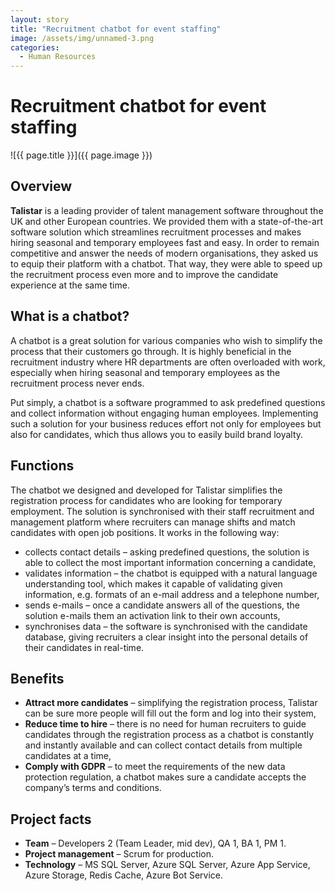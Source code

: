 ```yaml
---
layout: story
title: "Recruitment chatbot for event staffing"
image: /assets/img/unnamed-3.png
categories:
  - Human Resources 
---
```

# Recruitment chatbot for event staffing

![{{ page.title }}]({{ page.image }})

## Overview
**Talistar** is a leading provider of talent management software throughout the UK and other European countries. We provided them with a state-of-the-art software solution which streamlines recruitment processes and makes hiring seasonal and temporary employees fast and easy. In order to remain competitive and answer the needs of modern organisations, they asked us to equip their platform with a chatbot. That way, they were able to speed up the recruitment process even more and to improve the candidate experience at the same time.

## What is a chatbot?
A chatbot is a great solution for various companies who wish to simplify the process that their customers go through. It is highly beneficial in the recruitment industry where HR departments are often overloaded with work, especially when hiring seasonal and temporary employees as the recruitment process never ends.

Put simply, a chatbot is a software programmed to ask predefined questions and collect information without engaging human employees.  Implementing such a solution for your business reduces effort not only for employees but also for candidates, which thus allows you to easily build brand loyalty.

## Functions
The chatbot we designed and developed for Talistar simplifies the registration process for candidates who are looking for temporary employment. The solution is synchronised with their staff recruitment and management platform where recruiters can manage shifts and match candidates with open job positions. It works in the following way:

- collects contact details – asking predefined questions, the solution is able to collect the most important information concerning a candidate,
- validates information – the chatbot is equipped with a natural language understanding tool, which makes it capable of validating given information, e.g. formats of an e-mail address and a telephone number,
- sends e-mails – once a candidate answers all of the questions, the solution e-mails them an activation link to their own accounts,
- synchronises data – the software is synchronised with the candidate database, giving recruiters a clear insight into the personal details of their candidates in real-time.

## Benefits
- **Attract more candidates** – simplifying the registration process, Talistar can be sure more people will fill out the form and log into their system,
- **Reduce time to hire** – there is no need for human recruiters to guide candidates through the registration process as a chatbot is constantly and instantly available and can collect contact details from multiple candidates at a time,
- **Comply with GDPR** – to meet the requirements of the new data protection regulation, a chatbot makes sure a candidate accepts the company’s terms and conditions.

## Project facts
- **Team** – Developers 2 (Team Leader, mid dev), QA 1, BA 1, PM 1.
- **Project management** – Scrum for production.
- **Technology** – MS SQL Server, Azure SQL Server, Azure App Service, Azure Storage, Redis Cache, Azure Bot Service.
